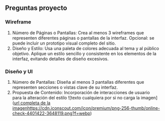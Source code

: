 ## Preguntas proyecto
### Wireframe
1. Número de Páginas o Pantallas: Crea al menos 3 wireframes que representen diferentes páginas o pantallas de la interfaz. Opcional: se puede incluir un prototipo visual completo del sitio.
2. Diseño y Estilo: Usa una paleta de colores adecuada al tema y al público objetivo. Aplique un estilo sencillo y consistente en los elementos de la interfaz, evitando detalles de diseño excesivos.
### Diseño y UI 
1. Número de Pantallas: Diseña al menos 3 pantallas diferentes que representen secciones o vistas clave de su interfaz.
2. Propuesta de Contenido: Incorporación de interacciones de usuario para la alteración del estilo
![texto cualquiera por si no carga la imagen]([url completa de la imagen](https://cdn.iconscout.com/icon/premium/png-256-thumb/online-check-4401422-3648119.png?f=webp)https://cdn.iconscout.com/icon/premium/png-256-thumb/online-check-4401422-3648119.png?f=webp)
